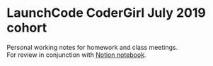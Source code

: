 # LaunchCode CoderGirl July 2019 cohort
Personal working notes for homework and class meetings.<br>
For review in conjunction with [Notion notebook](https://www.notion.so/lilliesauer/79b59a5a69844c12b54e8c747d88202c?v=12092887a7f8407698343a6f5262fc49).
